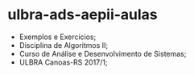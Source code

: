 # ulbra-ads-aepii-aulas

- Exemplos e Exercícios;
- Disciplina de Algoritmos II;
- Curso de Análise e Desenvolvimento de Sistemas;
- ULBRA Canoas-RS 2017/1;

